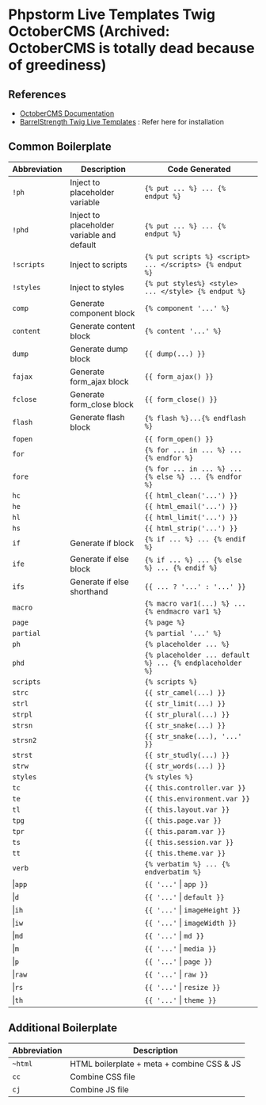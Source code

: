 # Phpstorm Live Templates Twig OctoberCMS (Archived: OctoberCMS is totally dead because of greediness)

## References

- [OctoberCMS Documentation](https://octobercms.com/docs/cms/themes)
- [BarrelStrength Twig Live Templates](https://github.com/barrelstrength/PhpStorm-Live-Templates-Twig-Extended) : Refer here for installation

## Common Boilerplate

| Abbreviation | Description | Code Generated |
|--|--|--|
| `!ph`  | Inject to placeholder variable |`{% put ... %} ... {% endput %}`|
|`!phd`|Inject to placeholder variable and default|`{% put ... %} ... {% endput %}`|
|`!scripts`|Inject to scripts|`{% put scripts %} <script> ... </scripts> {% endput %}`|
|`!styles`|Inject to styles|`{% put styles%} <style> ... </style> {% endput %}`|
|`comp`|Generate component block|`{% component '...' %}`|
|`content`|Generate content block|`{% content '...' %}`|
|`dump` |Generate dump block|`{{ dump(...) }}`|
|`fajax`|Generate form_ajax block|`{{ form_ajax() }}`|
|`fclose` |Generate form_close block|`{{ form_close() }}`|
|`flash` |Generate flash block|`{% flash %}...{% endflash %}`|
|`fopen`||`{{ form_open() }}`|
|`for`||`{% for ... in ... %} ... {% endfor %}`|
|`fore`||`{% for ... in ... %} ... {% else %} ... {% endfor %}`|
|`hc`||`{{ html_clean('...') }}`|
|`he`||`{{ html_email('...') }}`|
|`hl`||`{{ html_limit('...') }}`|
|`hs`||`{{ html_strip('...') }}`|
|`if`|Generate if block|`{% if ... %} ... {% endif %}`|
|`ife`|Generate if else block|`{% if ... %} ... {% else %} ... {% endif %}`|
|`ifs`|Generate if else shorthand|`{{ ... ? '...' : '...' }}`|
|`macro`||`{% macro var1(...) %} ... {% endmacro var1 %}`|
|`page`||`{% page %}`|
|`partial`||`{% partial '...' %}`|
|`ph`||`{% placeholder ... %}`|
|`phd`||`{% placeholder ... default %} ... {% endplaceholder %}`|
|`scripts`||`{% scripts %}`|
|`strc`||`{{ str_camel(...) }}`|
|`strl`||`{{ str_limit(...) }}`|
|`strpl`||`{{ str_plural(...) }}`|
|`strsn`||`{{ str_snake(...) }}`|
|`strsn2`||`{{ str_snake(...), '...' }}`|
|`strst`||`{{ str_studly(...) }}`|
|`strw`||`{{ str_words(...) }}`|
|`styles`||`{% styles %}`|
|`tc`||`{{ this.controller.var }}`|
|`te`||`{{ this.environment.var }}`|
|`tl`||`{{ this.layout.var }}`|
|`tpg`||`{{ this.page.var }}`|
|`tpr`||`{{ this.param.var }}`|
|`ts`||`{{ this.session.var }}`|
|`tt`||`{{ this.theme.var }}`|
|`verb`||`{% verbatim %} ... {% endverbatim %}`|
|&#124;`app`||`{{ '...'` &#124; `app }}`|
|&#124;`d`||`{{ '...'` &#124; `default }}`|
|&#124;`ih`||`{{ '...'` &#124; `imageHeight }}`|
|&#124;`iw`||`{{ '...'` &#124; `imageWidth }}`|
|&#124;`md`||`{{ '...'` &#124; `md }}`|
|&#124;`m`||`{{ '...'` &#124; `media }}`|
|&#124;`p`||`{{ '...'` &#124; `page }}`|
|&#124;`raw`||`{{ '...'` &#124; `raw }}`|
|&#124;`rs`||`{{ '...'` &#124; `resize }}`|
|&#124;`th`||`{{ '...'` &#124; `theme }}`|

## Additional Boilerplate

| Abbreviation | Description |
|--|--|
| `~html` | HTML boilerplate + meta + combine CSS & JS |
| `cc` | Combine CSS file |
| `cj` | Combine JS file |
